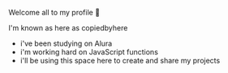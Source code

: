 Welcome all to my profile 💙

I'm known as here as copiedbyhere

- i've been studying on Alura
- i'm working hard on JavaScript functions
- i'll be using this space here to create and share my projects 
